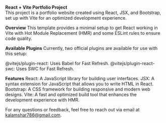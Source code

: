 **React + Vite Portfolio Project** <br>
This project is a portfolio website created using React, JSX, and Bootstrap, set up with Vite for an optimized development experience.

**Overview**
This template provides a minimal setup to get React working in Vite with Hot Module Replacement (HMR) and some ESLint rules to ensure code quality.

**Available Plugins**
Currently, two official plugins are available for use with this setup:

@vitejs/plugin-react: Uses Babel for Fast Refresh.
@vitejs/plugin-react-swc: Uses SWC for Fast Refresh.

**Features**
React: A JavaScript library for building user interfaces.
JSX: A syntax extension for JavaScript that allows you to write HTML in React.
Bootstrap: A CSS framework for building responsive and modern web designs.
Vite: A fast and optimized build tool that enhances the development experience with HMR.

For any questions or feedback, feel free to reach out via email at kalamshar786@gmail.com.
